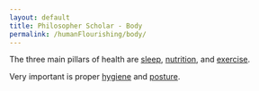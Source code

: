 ```yaml
---
layout: default
title: Philosopher Scholar - Body
permalink: /humanFlourishing/body/
---
```


The three main pillars of health are [sleep](/sleep/), [nutrition](/nutrition/), and [exercise](/calisthenics/).

Very important is proper [hygiene](/hygiene/) and [posture](/posture/).
